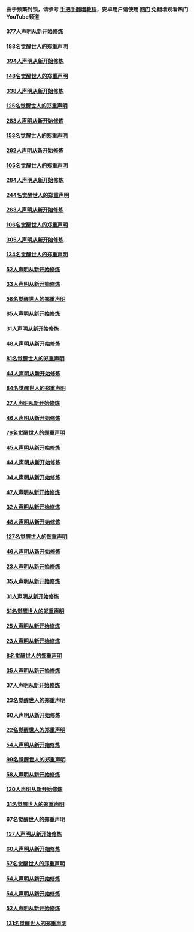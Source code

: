 #### 由于频繁封锁，请参考 [手把手翻墙教程](https://github.com/gfw-breaker/guides/wiki/)，安卓用户请使用 [网门](https://github.com/gfw-breaker/nogfw/blob/master/dl.md?t=05142200) 免翻墙观看热门YouTube频道 

#### [377人声明从新开始修炼](../pages/91/424867.md?t=05142200) 

#### [188名觉醒世人的郑重声明](../pages/91/424866.md?t=05142200) 

#### [394人声明从新开始修炼](../pages/91/423914.md?t=05142200) 

#### [148名觉醒世人的郑重声明](../pages/91/423913.md?t=05142200) 

#### [338人声明从新开始修炼](../pages/91/423540.md?t=05142200) 

#### [125名觉醒世人的郑重声明](../pages/91/423539.md?t=05142200) 

#### [283人声明从新开始修炼](../pages/91/423296.md?t=05142200) 

#### [153名觉醒世人的郑重声明](../pages/91/423295.md?t=05142200) 

#### [262人声明从新开始修炼](../pages/91/423004.md?t=05142200) 

#### [105名觉醒世人的郑重声明](../pages/91/423003.md?t=05142200) 

#### [284人声明从新开始修炼](../pages/91/422707.md?t=05142200) 

#### [244名觉醒世人的郑重声明](../pages/91/422706.md?t=05142200) 

#### [263人声明从新开始修炼](../pages/91/422553.md?t=05142200) 

#### [106名觉醒世人的郑重声明](../pages/91/422552.md?t=05142200) 

#### [305人声明从新开始修炼](../pages/91/422153.md?t=05142200) 

#### [134名觉醒世人的郑重声明](../pages/91/422152.md?t=05142200) 

#### [52人声明从新开始修炼](../pages/91/421846.md?t=05142200) 

#### [33人声明从新开始修炼](../pages/91/421804.md?t=05142200) 

#### [58名觉醒世人的郑重声明](../pages/91/421845.md?t=05142200) 

#### [85人声明从新开始修炼](../pages/91/421769.md?t=05142200) 

#### [31人声明从新开始修炼](../pages/91/421763.md?t=05142200) 

#### [48人声明从新开始修炼](../pages/91/421605.md?t=05142200) 

#### [81名觉醒世人的郑重声明](../pages/91/421656.md?t=05142200) 

#### [44人声明从新开始修炼](../pages/91/421544.md?t=05142200) 

#### [84名觉醒世人的郑重声明](../pages/91/421543.md?t=05142200) 

#### [27人声明从新开始修炼](../pages/91/421465.md?t=05142200) 

#### [46人声明从新开始修炼](../pages/91/421454.md?t=05142200) 

#### [76名觉醒世人的郑重声明](../pages/91/421453.md?t=05142200) 

#### [45人声明从新开始修炼](../pages/91/421452.md?t=05142200) 

#### [44人声明从新开始修炼](../pages/91/421422.md?t=05142200) 

#### [34人声明从新开始修炼](../pages/91/421322.md?t=05142200) 

#### [47人声明从新开始修炼](../pages/91/421264.md?t=05142200) 

#### [32人声明从新开始修炼](../pages/91/421225.md?t=05142200) 

#### [48人声明从新开始修炼](../pages/91/421202.md?t=05142200) 

#### [127名觉醒世人的郑重声明](../pages/91/421224.md?t=05142200) 

#### [46人声明从新开始修炼](../pages/91/421203.md?t=05142200) 

#### [23人声明从新开始修炼](../pages/91/421138.md?t=05142200) 

#### [35人声明从新开始修炼](../pages/91/421122.md?t=05142200) 

#### [31人声明从新开始修炼](../pages/91/421081.md?t=05142200) 

#### [51名觉醒世人的郑重声明](../pages/91/421080.md?t=05142200) 

#### [25人声明从新开始修炼](../pages/91/421020.md?t=05142200) 

#### [23人声明从新开始修炼](../pages/91/420884.md?t=05142200) 

#### [8名觉醒世人的郑重声明](../pages/91/420883.md?t=05142200) 

#### [35人声明从新开始修炼](../pages/91/420809.md?t=05142200) 

#### [37人声明从新开始修炼](../pages/91/420766.md?t=05142200) 

#### [23名觉醒世人的郑重声明](../pages/91/420765.md?t=05142200) 

#### [60人声明从新开始修炼](../pages/91/420727.md?t=05142200) 

#### [22名觉醒世人的郑重声明](../pages/91/420726.md?t=05142200) 

#### [54人声明从新开始修炼](../pages/91/420529.md?t=05142200) 

#### [99名觉醒世人的郑重声明](../pages/91/420528.md?t=05142200) 

#### [58人声明从新开始修炼](../pages/91/420198.md?t=05142200) 

#### [120人声明从新开始修炼](../pages/91/420141.md?t=05142200) 

#### [31名觉醒世人的郑重声明](../pages/91/420197.md?t=05142200) 

#### [67名觉醒世人的郑重声明](../pages/91/420140.md?t=05142200) 

#### [127人声明从新开始修炼](../pages/91/420082.md?t=05142200) 

#### [60人声明从新开始修炼](../pages/91/420081.md?t=05142200) 

#### [57名觉醒世人的郑重声明](../pages/91/420080.md?t=05142200) 

#### [54人声明从新开始修炼](../pages/91/419533.md?t=05142200) 

#### [54人声明从新开始修炼](../pages/91/419532.md?t=05142200) 

#### [52人声明从新开始修炼](../pages/91/419531.md?t=05142200) 

#### [131名觉醒世人的郑重声明](../pages/91/419530.md?t=05142200) 

